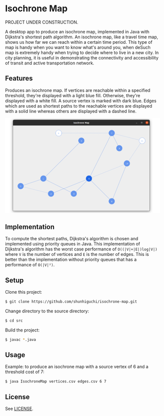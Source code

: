 # Isochrone Map

PROJECT UNDER CONSTRUCTION.

A desktop app to produce an isochrone map, implemented in Java with Dijkstra's shortest path algorithm. An isochrone map, like a travel time map, shows us how far we can reach within a certain time period. This type of map is handy when you want to know what's around you, when deSuch map is extremely handy when trying to decide where to live in a new city. In city planning, it is useful in demonstrating the connectivity and accessibility of transit and active transportation network.

## Features

Produces an isochrone map. If vertices are reachable within a specified threshold, they're displayed with a light blue fill. Otherwise, they're displayed with a white fill. A source vertex is marked with dark blue. Edges which are used as shortest paths to the reachable vertices are displayed with a solid line whereas others are displayed with a dashed line.

![Screenshot of a sample isochrone map](/img/sample-isochrone-map.png "Sample isochrone map")

## Implementation

To compute the shortest paths, Dijkstra's algorithm is chosen and implemented using priority queues in Java. This implementation of Dijkstra's algorithm has the worst case performance of `Ο((|V|+|E|)log|V|)` where `V` is the number of vertices and `E` is the number of edges. This is better than the implementation without priority queues that has a performance of `Ο(|V|²)`.

## Setup

Clone this project:

```bash
$ git clone https://github.com/shunhiguchi/isochrone-map.git
```

Change directory to the source directory:

```bash
$ cd src
```

Build the project:

```bash
$ javac *.java
```

## Usage

Example: to produce an isochrone map with a source vertex of 6 and a threshold cost of 7:

```bash
$ java IsochroneMap vertices.csv edges.csv 6 7
```

## License

See [LICENSE](/LICENSE).
